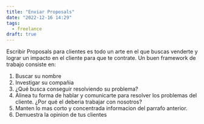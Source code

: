 ```yaml
---
title: "Enviar Proposals"
date: "2022-12-16 14:29"
tags: 
  - freelance
draft: true
---
```

Escribir Proposals para clientes es todo un arte en el que buscas venderte y lograr un impacto en el cliente para que te contrate. Un buen framework de trabajo consiste en:
1. Buscar su nombre
2. Investigar su compañia
3. ¿Qué busca conseguir resolviendo su problema?
4. Alinea tu forma de hablar y comunicarte para resolver los problemas del cliente. ¿Por qué el deberia trabajar con nosotros?
5. Manten lo mas corto y concentrada informacion del parrafo anterior.
6. Demuestra la opinion de tus clientes